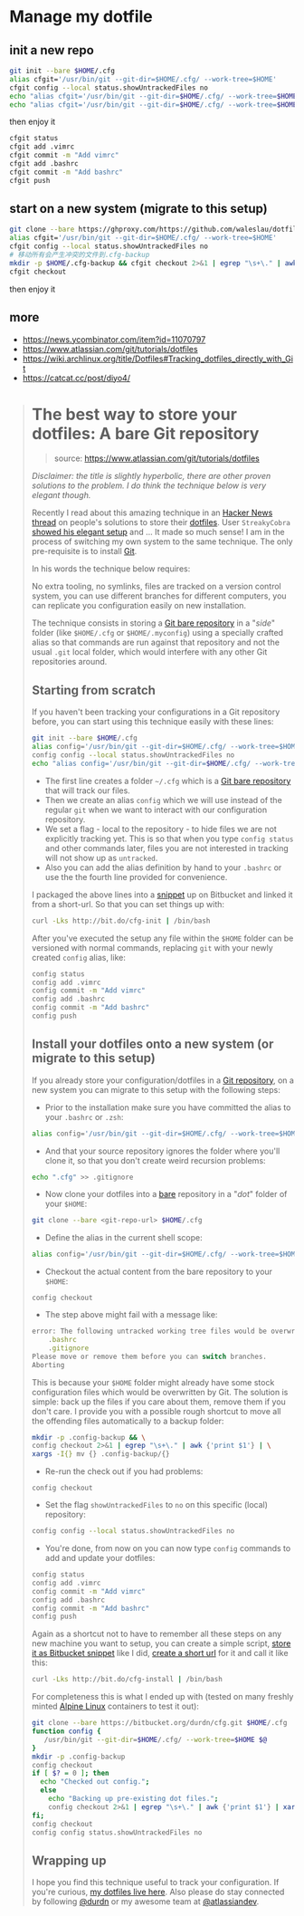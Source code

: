 # Manage my dotfile

## init a new repo

```bash
git init --bare $HOME/.cfg
alias cfgit='/usr/bin/git --git-dir=$HOME/.cfg/ --work-tree=$HOME'
cfgit config --local status.showUntrackedFiles no
echo "alias cfgit='/usr/bin/git --git-dir=$HOME/.cfg/ --work-tree=$HOME'" >> $HOME/.bashrc
echo "alias cfgit='/usr/bin/git --git-dir=$HOME/.cfg/ --work-tree=$HOME'" >> $HOME/.zshrc
```

then enjoy it

```bash
cfgit status
cfgit add .vimrc
cfgit commit -m "Add vimrc"
cfgit add .bashrc
cfgit commit -m "Add bashrc"
cfgit push
```

## start on a new system (migrate to this setup)

```bash
git clone --bare https://ghproxy.com/https://github.com/waleslau/dotfiles.git $HOME/.cfg
alias cfgit='/usr/bin/git --git-dir=$HOME/.cfg/ --work-tree=$HOME'
cfgit config --local status.showUntrackedFiles no
# 移动所有会产生冲突的文件到.cfg-backup
mkdir -p $HOME/.cfg-backup && cfgit checkout 2>&1 | egrep "\s+\." | awk {'print $1'} | xargs -I{} mv {} $HOME/.cfg-backup/{}
cfgit checkout
```

then enjoy it

## more

- <https://news.ycombinator.com/item?id=11070797>
- <https://www.atlassian.com/git/tutorials/dotfiles>
- <https://wiki.archlinux.org/title/Dotfiles#Tracking_dotfiles_directly_with_Git>
- <https://catcat.cc/post/diyo4/>

> # The best way to store your dotfiles: A bare Git repository
>
> > source: <https://www.atlassian.com/git/tutorials/dotfiles>
>
> _Disclaimer: the title is slightly hyperbolic, there are other proven solutions to the problem. I do think the technique below is very elegant though._
>
> Recently I read about this amazing technique in an [Hacker News thread](https://news.ycombinator.com/item?id=11070797) on people's solutions to store their [dotfiles](https://en.wikipedia.org/wiki/Dot-file). User `StreakyCobra` [showed his elegant setup](https://news.ycombinator.com/item?id=11071754) and ... It made so much sense! I am in the process of switching my own system to the same technique. The only pre-requisite is to install [Git](https://www.atlassian.com/git).
>
> In his words the technique below requires:
>
> No extra tooling, no symlinks, files are tracked on a version control system, you can use different branches for different computers, you can replicate you configuration easily on new installation.
>
> The technique consists in storing a [Git bare repository](http://www.saintsjd.com/2011/01/what-is-a-bare-git-repository/) in a "_side_" folder (like `$HOME/.cfg` or `$HOME/.myconfig`) using a specially crafted alias so that commands are run against that repository and not the usual `.git` local folder, which would interfere with any other Git repositories around.
>
> ## Starting from scratch
>
> If you haven't been tracking your configurations in a Git repository before, you can start using this technique easily with these lines:
>
> ```bash
> git init --bare $HOME/.cfg
> alias config='/usr/bin/git --git-dir=$HOME/.cfg/ --work-tree=$HOME'
> config config --local status.showUntrackedFiles no
> echo "alias config='/usr/bin/git --git-dir=$HOME/.cfg/ --work-tree=$HOME'" >> $HOME/.bashrc
> ```
>
> - The first line creates a folder `~/.cfg` which is a [Git bare repository](http://www.saintsjd.com/2011/01/what-is-a-bare-git-repository/) that will track our files.
> - Then we create an alias `config` which we will use instead of the regular `git` when we want to interact with our configuration repository.
> - We set a flag - local to the repository - to hide files we are not explicitly tracking yet. This is so that when you type `config status` and other commands later, files you are not interested in tracking will not show up as `untracked`.
> - Also you can add the alias definition by hand to your `.bashrc` or use the the fourth line provided for convenience.
>
> I packaged the above lines into a [snippet](https://bitbucket.org/snippets/nicolapaolucci/ergX9) up on Bitbucket and linked it from a short-url. So that you can set things up with:
>
> ```bash
> curl -Lks http://bit.do/cfg-init | /bin/bash
> ```
>
> After you've executed the setup any file within the `$HOME` folder can be versioned with normal commands, replacing `git` with your newly created `config` alias, like:
>
> ```bash
> config status
> config add .vimrc
> config commit -m "Add vimrc"
> config add .bashrc
> config commit -m "Add bashrc"
> config push
> ```
>
> ## Install your dotfiles onto a new system (or migrate to this setup)
>
> If you already store your configuration/dotfiles in a [Git repository](https://www.atlassian.com/git), on a new system you can migrate to this setup with the following steps:
>
> - Prior to the installation make sure you have committed the alias to your `.bashrc` or `.zsh`:
>
> ```bash
> alias config='/usr/bin/git --git-dir=$HOME/.cfg/ --work-tree=$HOME'
> ```
>
> - And that your source repository ignores the folder where you'll clone it, so that you don't create weird recursion problems:
>
> ```bash
> echo ".cfg" >> .gitignore
> ```
>
> - Now clone your dotfiles into a [bare](http://www.saintsjd.com/2011/01/what-is-a-bare-git-repository/) repository in a "_dot_" folder of your `$HOME`:
>
> ```bash
> git clone --bare <git-repo-url> $HOME/.cfg
> ```
>
> - Define the alias in the current shell scope:
>
> ```bash
> alias config='/usr/bin/git --git-dir=$HOME/.cfg/ --work-tree=$HOME'
> ```
>
> - Checkout the actual content from the bare repository to your `$HOME`:
>
> ```undefined
> config checkout
> ```
>
> - The step above might fail with a message like:
>
> ```js
> error: The following untracked working tree files would be overwritten by checkout:
>     .bashrc
>     .gitignore
> Please move or remove them before you can switch branches.
> Aborting
> ```
>
> This is because your `$HOME` folder might already have some stock configuration files which would be overwritten by Git. The solution is simple: back up the files if you care about them, remove them if you don't care. I provide you with a possible rough shortcut to move all the offending files automatically to a backup folder:
>
> ```bash
> mkdir -p .config-backup && \
> config checkout 2>&1 | egrep "\s+\." | awk {'print $1'} | \
> xargs -I{} mv {} .config-backup/{}
> ```
>
> - Re-run the check out if you had problems:
>
> ```undefined
> config checkout
> ```
>
> - Set the flag `showUntrackedFiles` to `no` on this specific (local) repository:
>
> ```bash
> config config --local status.showUntrackedFiles no
> ```
>
> - You're done, from now on you can now type `config` commands to add and update your dotfiles:
>
> ```bash
> config status
> config add .vimrc
> config commit -m "Add vimrc"
> config add .bashrc
> config commit -m "Add bashrc"
> config push
> ```
>
> Again as a shortcut not to have to remember all these steps on any new machine you want to setup, you can create a simple script, [store it as Bitbucket snippet](https://bitbucket.org/snippets/nicolapaolucci/7rE9K) like I did, [create a short url](http://bit.do/) for it and call it like this:
>
> ```bash
> curl -Lks http://bit.do/cfg-install | /bin/bash
> ```
>
> For completeness this is what I ended up with (tested on many freshly minted [Alpine Linux](http://www.alpinelinux.org/) containers to test it out):
>
> ```bash
> git clone --bare https://bitbucket.org/durdn/cfg.git $HOME/.cfg
> function config {
>    /usr/bin/git --git-dir=$HOME/.cfg/ --work-tree=$HOME $@
> }
> mkdir -p .config-backup
> config checkout
> if [ $? = 0 ]; then
>   echo "Checked out config.";
>   else
>     echo "Backing up pre-existing dot files.";
>     config checkout 2>&1 | egrep "\s+\." | awk {'print $1'} | xargs -I{} mv {} .config-backup/{}
> fi;
> config checkout
> config config status.showUntrackedFiles no
> ```
>
> ## Wrapping up
>
> I hope you find this technique useful to track your configuration. If you're curious, [my dotfiles live here](https://bitbucket.org/durdn/cfg.git). Also please do stay connected by following [@durdn](https://www.twitter.com/durdn) or my awesome team at [@atlassiandev](https://www.twitter.com/atlassiandev).
